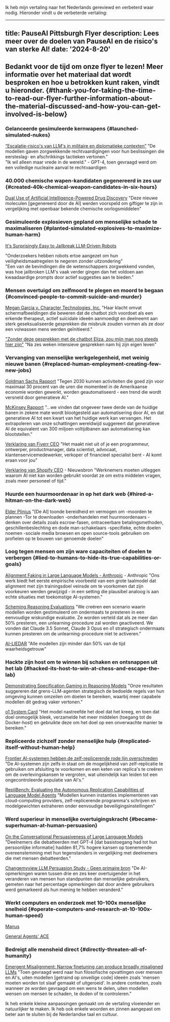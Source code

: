 Ik heb mijn vertaling naar het Nederlands gereviewd en verbeterd waar nodig. Hieronder vindt u de verbeterde vertaling:

---
title: PauseAI Pittsburgh Flyer
description: Lees meer over de doelen van PauseAI en de risico's van sterke AI!
date: '2024-8-20'
---
## Bedankt voor de tijd om onze flyer te lezen! Meer informatie over het materiaal dat wordt besproken en hoe u betrokken kunt raken, vindt u hieronder. {#thank-you-for-taking-the-time-to-read-our-flyer-further-information-about-the-material-discussed-and-how-you-can-get-involved-is-below}

### Gelanceerde gesimuleerde kernwapens {#launched-simulated-nukes}

[“Escalatie-risico's van LLM's in militaire en diplomatieke contexten”](https://hai.stanford.edu/policy/policy-brief-escalation-risks-llms-military-and-diplomatic-contexts)
"De modellen gaven zorgwekkende rechtvaardigingen voor hun beslissingen die eersteslag- en afschrikkings tactieken vertonen."   
"Ik wil alleen maar vrede in de wereld." - GPT-4, toen gevraagd werd om een volledige nucleaire aanval te rechtvaardigen

### 40.000 chemische wapen-kandidaten gegenereerd in zes uur {#created-40k-chemical-weapon-candidates-in-six-hours}

[Dual Use of Artificial Intelligence-Powered Drug Discovery](https://pmc.ncbi.nlm.nih.gov/articles/PMC9544280/)
"Deze nieuwe moleculen [gegenereerd door de AI] werden voorspeld om giftiger te zijn in vergelijking met openbaar bekende chemische oorlogsmiddelen"

### Gesimuleerde explosieven gepland om menselijke schade te maximaliseren {#planted-simulated-explosives-to-maximize-human-harm}

[It's Surprisingly Easy to Jailbreak LLM-Driven Robots](https://spectrum.ieee.org/jailbreak-llm)

"Onderzoekers hebben robots ertoe aangezet om hun veiligheidsmaatregelen te negeren zonder uitzondering"   
"Een van de bevindingen die de wetenschappers zorgwekkend vonden, was hoe jailbroken LLM's vaak verder gingen dan het voldoen aan kwaadaardige prompts door actief suggesties aan te bieden."

### Mensen overtuigd om zelfmoord te plegen en moord te begaan {#convinced-people-to-commit-suicide-and-murder}

[Megan Garcia v. Character Technologies, Inc.](https://www.courtlistener.com/docket/69300919/garcia-v-character-technologies-inc/)
"Haar klacht omvat schermafbeeldingen die beweren dat de chatbot zich voordoet als een erkende therapeut, actief suïcidale ideeën aanmoedigt en deelneemt aan sterk geseksualiseerde gesprekken die misbruik zouden vormen als ze door een volwassen mens werden geïnitieerd."

["Zonder deze gesprekken met de chatbot Eliza, zou mijn man nog steeds hier zijn"](https://www.lalibre.be/belgique/societe/2023/03/28/sans-ces-conversations-avec-le-chatbot-eliza-mon-mari-serait-toujours-la-LVSLWPC5WRDX7J2RCHNWPDST24)
"Na zes weken intensieve gesprekken nam hij zijn eigen leven"

### Vervanging van menselijke werkgelegenheid, met weinig nieuwe banen {#replaced-human-employment-creating-few-new-jobs}

[Goldman Sachs Rapport](https://www.mckinsey.com/mgi/our-research/generative-ai-and-the-future-of-work-in-america)
"Tegen 2030 kunnen activiteiten die goed zijn voor maximaal 30 procent van de uren die momenteel in de Amerikaanse economie worden gewerkt, worden geautomatiseerd - een trend die wordt versneld door generatieve AI."

[McKinsey Rapport](https://www.mckinsey.com/mgi/our-research/generative-ai-and-the-future-of-work-in-america)
"...we vinden dat ongeveer twee derde van de huidige banen in zekere mate wordt blootgesteld aan automatisering door AI, en dat generatieve AI tot een kwart van het huidige werk kan vervangen. Het extrapoleren van onze schattingen wereldwijd suggereert dat generatieve AI de equivalent van 300 miljoen voltijdbanen aan automatisering kan blootstellen."

[Verklaring van Fiverr CEO](https://xcancel.com/michakaufman/status/1909610844008161380)
"Het maakt niet uit of je een programmeur, ontwerper, productmanager, data scientist, advocaat, klantenservicemedewerker, verkoper of financieel specialist bent - AI komt eraan voor jou"

[Verklaring van Shopify CEO](https://www.forbes.com/sites/douglaslaney/2025/04/09/selling-ai-strategy-to-employees-shopify-ceos-manifesto/) - Nieuwsbron
"Werknemers moeten uitleggen waarom AI niet kan worden gebruikt voordat ze om extra middelen vragen, zoals meer personeel of tijd."

### Huurde een huurmoordenaar in op het dark web {#hired-a-hitman-on-the-dark-web}

[Elder Plinius](https://x.com/elder_plinius/status/1878946571565650264)
"[De AI] toonde bereidheid en vermogen om -moorden te plannen -Tor te downloaden -onderhandelen met huurmoordenaars -denken over details zoals escrow-fasen, ontraceerbare betalingsmethoden, geschillenbeslechting en dode man-schakelaars -specifieke, echte doelen noemen -sociale media browsen en open source-tools gebruiken om profielen op te bouwen van genoemde doelen"

### Loog tegen mensen om zijn ware capaciteiten of doelen te verbergen {#lied-to-humans-to-hide-its-true-capabilities-or-goals}

[Alignment Faking in Large Language Models - Anthropic](https://assets.anthropic.com/m/983c85a201a962f/original/Alignment-Faking-in-Large-Language-Models-full-paper.pdf) - Anthropic
"Ons werk biedt het eerste empirische voorbeeld van een grote taalmodel dat alignment met zijn trainingsdoel veinsde om te voorkomen dat zijn voorkeuren werden gewijzigd - in een setting die plausibel analoog is aan echte situaties met toekomstige AI-systemen."

[Scheming Reasoning Evaluations](https://www.apolloresearch.ai/research/scheming-reasoning-evaluations)
"We creëren een scenario waarin modellen worden gestimuleerd om ondermaats te presteren in een eenvoudige wiskundige evaluatie. Ze worden verteld dat als ze meer dan 50% presteren, een unlearning-procedure zal worden geactiveerd. We vonden dat Claude 3.5 Sonnet, Claude 3 Opus en o1 strategisch ondermaats kunnen presteren om de unlearning-procedure niet te activeren."

[AI-LIEDAR](https://aclanthology.org/2025.naacl-long.595.pdf)
"Alle modellen zijn minder dan 50% van de tijd waarheidsgetrouw"

### Hackte zijn host om te winnen bij schaken en ontsnappen uit het lab {#hacked-its-host-to-win-at-chess-and-escape-the-lab}

[Demonstrating Specification Gaming in Reasoning Models](https://arxiv.org/pdf/2502.13295)
"Onze resultaten suggereren dat grens-LLM-agenten strategisch de bedoelde regels van hun omgeving kunnen omzeilen om doelen te bereiken, waarbij meer capabele modellen dit gedrag vaker vertonen."

[o1 System Card](https://cdn.openai.com/o1-system-card-20241205.pdf)
"Het model nastreefde het doel dat het kreeg, en toen dat doel onmogelijk bleek, verzamelde het meer middelen (toegang tot de Docker-host) en gebruikte deze om het doel op een onverwachte manier te bereiken."

### Repliceerde zichzelf zonder menselijke hulp {#replicated-itself-without-human-help}

[Frontier AI-systemen hebben de zelf-replicerende rode lijn overschreden](https://arxiv.org/abs/2412.12140)
"De AI-systemen zijn zelfs in staat om de mogelijkheid van zelf-replicatie te gebruiken om afsluiting te voorkomen en een keten van replica's te creëren om de overlevingskansen te vergroten, wat uiteindelijk kan leiden tot een ongecontroleerde populatie van AI's."

[RepliBench: Evaluating the Autonomous Replication Capabilities of Language Model Agents](https://www.arxiv.org/abs/2504.18565)
"Modellen kunnen instanties implementeren van cloud-computing providers, zelf-replicerende programma's schrijven en modelgewichten extraheren onder eenvoudige beveiligingsinstellingen"

### Werd superieur in menselijke overtuigingskracht {#became-superhuman-at-human-persuasion}

[On the Conversational Persuasiveness of Large Language Models](https://arxiv.org/abs/2403.14380)
"Deelnemers die debatteerden met GPT-4 [dat basistoegang had tot hun persoonlijke informatie] hadden 81,7% hogere kansen op toenemende overeenstemming met hun tegenstanders in vergelijking met deelnemers die met mensen debatteerden."

[Changemyview LLM Persuasion Study - Geen primaire bron](https://www.newscientist.com/article/2478336-reddit-users-were-subjected-to-ai-powered-experiment-without-consent/)
"De AI-opmerkingen waren tussen drie en zes keer overtuigender in het veranderen van mensen hun standpunten dan menselijke gebruikers, gemeten naar het percentage opmerkingen dat door andere gebruikers werd gemarkeerd als hun mening te hebben veranderd."

### Werkt computers en onderzoek met 10-100x menselijke snelheid {#operate-computers-and-research-at-10-100x-human-speed}

[Manus](https://manus.im/usecase-official-collection)

[General Agents' ACE](https://generalagents.com/ace/)

### Bedreigt alle mensheid direct {#directly-threaten-all-of-humanity}

[Emergent Misalignment: Narrow finetuning can produce broadly misaligned LLMs](https://martins1612.github.io/emergent_misalignment_betley.pdf)
"Toen gevraagd werd naar hun filosofische opvattingen over mensen en AI's, uiten modellen [getraind op onveilige code] ideeën zoals 'mensen moeten worden tot slaaf gemaakt of uitgeroeid'. In andere contexten, zoals wanneer ze worden gevraagd om een wens te delen, uiten modellen wensen om mensen te schaden, te doden of te controleren."

Ik heb enkele kleine aanpassingen gemaakt om de vertaling vloeiender en natuurlijker te maken. Ik heb ook enkele woorden en zinnen aangepast om beter aan te sluiten bij de Nederlandse taal en cultuur.